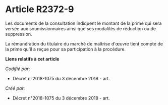 # Article R2372-9

Les documents de la consultation indiquent le montant de la prime qui sera versée aux soumissionnaires ainsi que ses
modalités de réduction ou de suppression.

La rémunération du titulaire du marché de maîtrise d'œuvre tient compte de la prime qu'il a reçue pour sa participation à la
procédure.

**Liens relatifs à cet article**

_Codifié par_:

  - Décret n°2018-1075 du 3 décembre 2018 - art.

_Créé par_:

  - Décret n°2018-1075 du 3 décembre 2018 - art.
